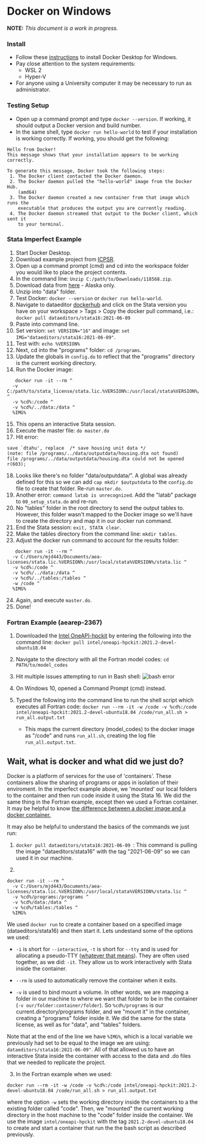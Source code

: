 # Docker on Windows

**NOTE:** *This document is a work in progress.*

### Install

- Follow these [instructions](https://docs.docker.com/docker-for-windows/install/) to install Docker Desktop for Windows.
- Pay close attention to the system requirements:
    - WSL 2
    - Hyper-V
- For anyone using a University computer it may be necessary to run as administrator. 

### Testing Setup

- Open up a command prompt and type `docker --version`. If working, it should output a Docker version and build number. 
- In the same shell, type `docker run hello-world` to test if your installation is working correctly. If working, you should get the following:
```
Hello from Docker!
This message shows that your installation appears to be working correctly.

To generate this message, Docker took the following steps:
 1. The Docker client contacted the Docker daemon.
 2. The Docker daemon pulled the "hello-world" image from the Docker Hub.
    (amd64)
 3. The Docker daemon created a new container from that image which runs the
    executable that produces the output you are currently reading.
 4. The Docker daemon streamed that output to the Docker client, which sent it
    to your terminal.
```

### Stata Imperfect Example

1. Start Docker Desktop. 
2. Download example project from [ICPSR](https://www.openicpsr.org/openicpsr/tenant/openicpsr/module/aea/workspace?goToPath=/openicpsr/118568&goToLevel=project#).
3. Open up a command prompt (cmd) and cd into the workspace folder you would like to place the project contents.
4. In the command line: `Unzip C:/path/to/Downloads/118568.zip`.
5. Download data from [here](https://www.icpsr.umich.edu/web/ICPSR/studies/13568/versions/V1/datadocumentation#) - Alaska only.
6. Unzip into "data" folder. 
7. Test Docker: `docker --version` or `docker run hello-world`.
8. Navigate to dataeditor [dockerhub](https://hub.docker.com/u/dataeditors) and click on the Stata version you have on your workspace > Tags > Copy the docker pull command, i.e.: `docker pull dataeditors/stata16:2021-06-09`
9. Paste into command line.
10. Set version: `set VERSION="16"` and image: `set IMG="dataeditors/stata16:2021-06-09"`.
11. Test with: `echo %VERSION%`
12. Next, cd into the "programs" folder: `cd /programs`.
13. Update the globals in `config.do` to reflect that the "programs" directory is the current working directory.
14. Run the Docker image:
```
   docker run -it --rm ^
  -v C:/path/to/stata_license/stata.lic.%VERSION%:/usr/local/stata%VERSION%/stata.lic ^
  -v %cd%:/code ^
  -v %cd%/../data:/data ^
  %IMG% 
```
15. This opens an interactive Stata session. 
16. Execute the master file: `do master.do`
17. Hit error: 
```
save `dtahu', replace  /* save housing unit data */
(note: file /programs/../data/outputdata/housing.dta not found)
file /programs/../data/outputdata/housing.dta could not be opened
r(603);
```
18. Looks like there's no folder "data/outputdata/". A global was already defined for this so we can add `cap mkdir $outputdata` to the `config.do` file to create that folder. Re-run `master.do`.
19. Another error: `command latab is unrecognized`. Add the "latab" package to `00_setup_stata.do` and re-run.
20. No "tables" folder in the root directory to send the output tables to. However, this folder wasn't mapped to the Docker image so we'll have to create the directory and map it in our docker run command.
21. End the Stata session: `exit, STATA clear`.
22. Make the tables directory from the command line: `mkdir tables`.
23. Adjust the docker run command to account for the results folder:
```
   docker run -it --rm ^
  -v C:/Users/mjd443/Documents/aea-licenses/stata.lic.%VERSION%:/usr/local/stata%VERSION%/stata.lic ^
  -v %cd%:/code ^
  -v %cd%/../data:/data ^
  -v %cd%/../tables:/tables ^
  -w /code ^
  %IMG% 
```
24. Again, and execute `master.do`. 
25. Done!





### Fortran Example (aearep-2367)

1. Downloaded the [Intel OneAPI-hpckit](https://hub.docker.com/r/intel/oneapi-hpckit/tags?page=1&ordering=last_updated) by entering the following into the command line:
```docker pull intel/oneapi-hpckit:2021.2-devel-ubuntu18.04```

2. Navigate to the directory with all the Fortran model codes: ```cd PATH/to/model_codes```
3. Hit multiple issues attempting to run in Bash shell:
   ![bash error](images/Docker_Error.png)
4. On Windows 10, opened a Command Prompt (cmd) instead.
5. Typed the following into the command line to run the shell script which executes all Fortran code:
```docker run --rm -it -w /code -v %cd%:/code intel/oneapi-hpckit:2021.2-devel-ubuntu18.04 /code/run_all.sh > run_all.output.txt```
   - This maps the current directory (model_codes) to the docker image as "/code" and runs `run_all.sh`, creating the log file `run_all.output.txt`. 



## Wait, what is docker and what did we just do?

Docker is a platform of services for the use of 'containers'. These containers allow the sharing of programs or apps in isolation of their enviroment. In the imperfect example above, we 'mounted' our local folders to the container and then run code inside it using the Stata 16. We did the same thing in the Fortran example, except then we used a Fortran container. It may be helpful to know [the difference between a docker image and a docker container.](https://phoenixnap.com/kb/docker-image-vs-container) 

It may also be helpful to understand the basics of the commands we just run: 

1.  `docker pull dataeditors/stata16:2021-06-09 `: This command is pulling the image "dataeditors/stata16" with the tag "2021-06-09" so we can used it in our machine.

2. 
```
docker run -it --rm ^
  -v C:/Users/mjd443/Documents/aea-licenses/stata.lic.%VERSION%:/usr/local/stata%VERSION%/stata.lic ^
  -v %cd%/programs:/programs ^
  -v %cd%/data:/data ^
  -v %cd%/tables:/tables ^
  %IMG% 

```
We used `docker run` to create a container based on a specified image (dataeditors/stata16) and then start it.  Lets undestand some of the options we used:

- `-i` is short for `--interactive`, `-t` is short for `--tty` and is used for allocating a pseudo-TTY ([whatever that means](https://stackoverflow.com/questions/30137135/confused-about-docker-t-option-to-allocate-a-pseudo-tty)). They are often used together, as we did: `-it`. They allow us to work interactively with Stata inside the container. 

- `--rm` is used to automatically remove the container when it exits.

- `-v` is used to bind mount a volume. In other words, we are mapping a folder in our machine to where we want that folder to be in the container (`-v our/folder:container/folder`). So `%cd%/programs` is our current.directory/programs folder, and we "mount it" in the container, creating a "programs" folder inside it. We did the same for the stata license, as well as for "data", and "tables" folders. 

Note that at the end of the line we have `%IMG%`, which is a local variable we previously had set to be equal to the image we are using: `dataeditors/stata16:2021-06-09"`. All of that allowed us to have an interactive Stata inside the container with access to the data and .do files that we needed to replicate the project.

3. In the Fortran example when we used:

```docker run --rm -it -w /code -v %cd%:/code intel/oneapi-hpckit:2021.2-devel-ubuntu18.04 /code/run_all.sh > run_all.output.txt```

where the option `-w` sets the working directory inside the containers to a the existing folder called "code". Then, we "mounted" the current working directory in the host machine to the "code" folder inside the container. We use the image  `intel/oneapi-hpckit` with the tag `2021.2-devel-ubuntu18.04` to create and start a container that run the the bash script as described previously.
